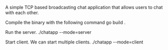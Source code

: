 A simple TCP based broadcasting chat application that allows users to chat with each other.

Compile the binary with the following command
go build .

Run the server.
./chatapp --mode=server

Start client. We can start multiple clients.
./chatapp --mode=client
